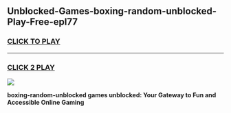 
## Unblocked-Games-boxing-random-unblocked-Play-Free-epl77
<h3>
<a href="https://premium76.site?title=boxing-random-unblocked&ref=19M">CLICK TO PLAY</a></h3>
<hr>

<h3>
<a href="https://premium76.site?title=boxing-random-unblocked&ref=19M">CLICK 2 PLAY</a>
  
</h3>

<a href="https://premium76.site?title=boxing-random-unblocked&ref=19M"><img src="https://clearcache.store/games.png"></a>


**boxing-random-unblocked games unblocked: Your Gateway to Fun and Accessible Online Gaming**
